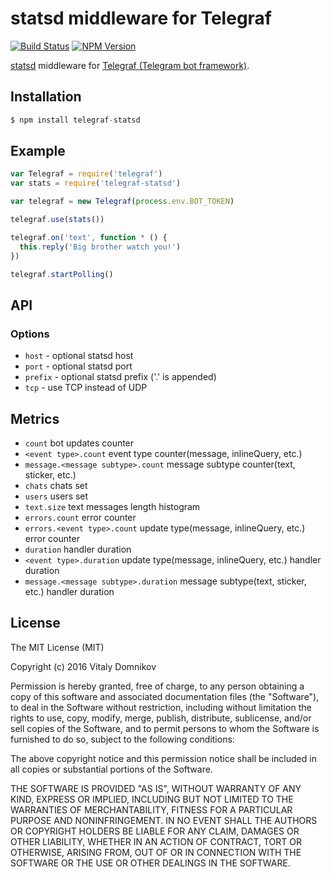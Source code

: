 # statsd middleware for Telegraf

[![Build Status](https://img.shields.io/travis/telegraf/telegraf-statsd.svg?branch=master&style=flat-square)](https://travis-ci.org/telegraf/telegraf-statsd)
[![NPM Version](https://img.shields.io/npm/v/telegraf-statsd.svg?style=flat-square)](https://www.npmjs.com/package/telegraf-statsd)

[statsd](https://github.com/etsy/statsd) middleware for [Telegraf (Telegram bot framework)](https://github.com/telegraf/telegraf).

## Installation

```js
$ npm install telegraf-statsd
```

## Example
  
```js
var Telegraf = require('telegraf')
var stats = require('telegraf-statsd')

var telegraf = new Telegraf(process.env.BOT_TOKEN)

telegraf.use(stats())

telegraf.on('text', function * () {
  this.reply('Big brother watch you!')
})

telegraf.startPolling()
```

## API

### Options

* `host` - optional statsd host
* `port` - optional statsd port
* `prefix` - optional statsd prefix ('.' is appended)
* `tcp` - use TCP instead of UDP

## Metrics

* `count` bot updates counter
* `<event type>.count` event type counter(message, inlineQuery, etc.)
* `message.<message subtype>.count` message subtype counter(text, sticker, etc.)
* `chats` chats set
* `users` users set
* `text.size` text messages length histogram
* `errors.count` error counter
* `errors.<event type>.count` update type(message, inlineQuery, etc.) error counter
* `duration` handler duration
* `<event type>.duration` update type(message, inlineQuery, etc.) handler duration 
* `message.<message subtype>.duration` message subtype(text, sticker, etc.) handler duration 

## License

The MIT License (MIT)

Copyright (c) 2016 Vitaly Domnikov

Permission is hereby granted, free of charge, to any person obtaining a copy
of this software and associated documentation files (the "Software"), to deal
in the Software without restriction, including without limitation the rights
to use, copy, modify, merge, publish, distribute, sublicense, and/or sell
copies of the Software, and to permit persons to whom the Software is
furnished to do so, subject to the following conditions:

The above copyright notice and this permission notice shall be included in all
copies or substantial portions of the Software.

THE SOFTWARE IS PROVIDED "AS IS", WITHOUT WARRANTY OF ANY KIND, EXPRESS OR
IMPLIED, INCLUDING BUT NOT LIMITED TO THE WARRANTIES OF MERCHANTABILITY,
FITNESS FOR A PARTICULAR PURPOSE AND NONINFRINGEMENT. IN NO EVENT SHALL THE
AUTHORS OR COPYRIGHT HOLDERS BE LIABLE FOR ANY CLAIM, DAMAGES OR OTHER
LIABILITY, WHETHER IN AN ACTION OF CONTRACT, TORT OR OTHERWISE, ARISING FROM,
OUT OF OR IN CONNECTION WITH THE SOFTWARE OR THE USE OR OTHER DEALINGS IN THE
SOFTWARE.

